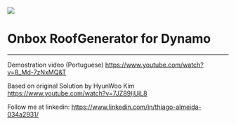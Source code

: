 ![](https://raw.githubusercontent.com/engthiago/OnboxApp/master/onBox120.png)
# Onbox RoofGenerator for Dynamo
----
Demostration video (Portuguese)
https://www.youtube.com/watch?v=8_Md-7zNxMQ&T

Based on original Solution by HyunWoo Kim
https://www.youtube.com/watch?v=7JZ89IjUjL8

Follow me at linkedin: https://www.linkedin.com/in/thiago-almeida-034a2931/
